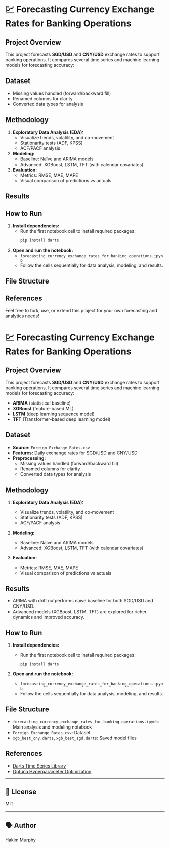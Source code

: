 # 💹 Forecasting Currency Exchange Rates for Banking Operations

## Project Overview
This project forecasts **SGD/USD** and **CNY/USD** exchange rates to support banking operations. It compares several time series and machine learning models for forecasting accuracy:

## Dataset
  - Missing values handled (forward/backward fill)
  - Renamed columns for clarity
  - Converted data types for analysis

## Methodology
1. **Exploratory Data Analysis (EDA):**
   - Visualize trends, volatility, and co-movement
   - Stationarity tests (ADF, KPSS)
   - ACF/PACF analysis
2. **Modeling:**
   - Baseline: Naïve and ARIMA models
   - Advanced: XGBoost, LSTM, TFT (with calendar covariates)
3. **Evaluation:**
   - Metrics: RMSE, MAE, MAPE
   - Visual comparison of predictions vs actuals

## Results

## How to Run
1. **Install dependencies:**
   - Run the first notebook cell to install required packages:
     ```bash
     pip install darts
     ```
2. **Open and run the notebook:**
   - `forecasting_currency_exchange_rates_for_banking_operations.ipynb`
   - Follow the cells sequentially for data analysis, modeling, and results.

## File Structure

## References

Feel free to fork, use, or extend this project for your own forecasting and analytics needs!

# 💹 Forecasting Currency Exchange Rates for Banking Operations

## Project Overview

This project forecasts **SGD/USD** and **CNY/USD** exchange rates to support banking operations. It compares several time series and machine learning models for forecasting accuracy:

- **ARIMA** (statistical baseline)
- **XGBoost** (feature-based ML)
- **LSTM** (deep learning sequence model)
- **TFT** (Transformer-based deep learning model)

## Dataset

- **Source:** `Foreign_Exchange_Rates.csv`
- **Features:** Daily exchange rates for SGD/USD and CNY/USD
- **Preprocessing:**
  - Missing values handled (forward/backward fill)
  - Renamed columns for clarity
  - Converted data types for analysis

## Methodology

1. **Exploratory Data Analysis (EDA):**
   - Visualize trends, volatility, and co-movement
   - Stationarity tests (ADF, KPSS)
   - ACF/PACF analysis

2. **Modeling:**
   - Baseline: Naïve and ARIMA models
   - Advanced: XGBoost, LSTM, TFT (with calendar covariates)

3. **Evaluation:**
   - Metrics: RMSE, MAE, MAPE
   - Visual comparison of predictions vs actuals

## Results

- ARIMA with drift outperforms naïve baseline for both SGD/USD and CNY/USD.
- Advanced models (XGBoost, LSTM, TFT) are explored for richer dynamics and improved accuracy.

## How to Run

1. **Install dependencies:**

   - Run the first notebook cell to install required packages:

     ```bash
     pip install darts
     ```

2. **Open and run the notebook:**

   - `forecasting_currency_exchange_rates_for_banking_operations.ipynb`
   - Follow the cells sequentially for data analysis, modeling, and results.

## File Structure

- `forecasting_currency_exchange_rates_for_banking_operations.ipynb`: Main analysis and modeling notebook
- `Foreign_Exchange_Rates.csv`: Dataset
- `xgb_best_cny.darts`, `xgb_best_sgd.darts`: Saved model files

## References

- [Darts Time Series Library](https://github.com/unit8co/darts)
- [Optuna Hyperparameter Optimization](https://optuna.org/)

---

## 📄 License
MIT

---

## 🗣️ Author
Hakim Murphy
